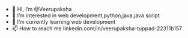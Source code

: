 - 👋 Hi, I’m @Veerupaksha
- 👀 I’m interested in web development,python,java,java script
- 🌱 I’m currently learning web development
- 📫 How to reach me linkedin.com/in/veerupaksha-tuppad-22311b157
